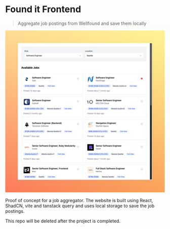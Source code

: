 # Found it Frontend

> Aggregate job postings from Wellfound and save them locally

![Site](.github/image.jpeg)

Proof of concept for a job aggregator. The website is built using React, ShadCN, vite and tanstack query and uses local storage to save the job postings.

This repo will be deleted after the project is completed.

